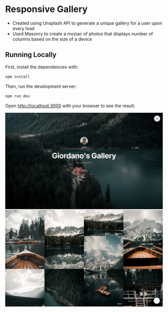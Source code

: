 # Responsive Gallery
- Created using Unsplash API to generate a unique gallery for a user upon every load
- Used Masonry to create a moziac of photos that displays number of columns based on the size of a device

## Running Locally
First, install the dependencies with:
```bash
npm install
```

Then, run the development server:

```bash
npm run dev
```

Open [http://localhost:3000](http://localhost:3000) with your browser to see the result.

![Center Image](sample/image1.jpg)
![Gallery Section](sample/image2.jpg)